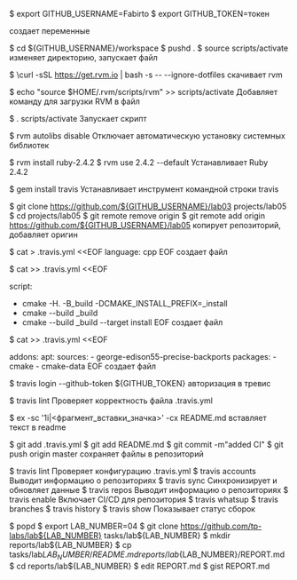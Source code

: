 $ export GITHUB_USERNAME=Fabirto
$ export GITHUB_TOKEN=токен

создает переменные

$ cd ${GITHUB_USERNAME}/workspace
$ pushd .
$ source scripts/activate
изменяет директорию, запускает файл

$ \curl -sSL https://get.rvm.io | bash -s -- --ignore-dotfiles
скачивает rvm

$ echo "source $HOME/.rvm/scripts/rvm" >> scripts/activate
Добавляет команду для загрузки RVM в файл

$ . scripts/activate
Запускает скрипт

$ rvm autolibs disable
Отключает автоматическую установку системных библиотек

$ rvm install ruby-2.4.2
$ rvm use 2.4.2 --default
Устанавливает Ruby 2.4.2

$ gem install travis
Устанавливает инструмент командной строки travis

$ git clone https://github.com/${GITHUB_USERNAME}/lab03 projects/lab05
$ cd projects/lab05
$ git remote remove origin
$ git remote add origin https://github.com/${GITHUB_USERNAME}/lab05
копирует репозиторий, добавляет оригин

$ cat > .travis.yml <<EOF
language: cpp
EOF
создает файл

$ cat >> .travis.yml <<EOF

script:
- cmake -H. -B_build -DCMAKE_INSTALL_PREFIX=_install
- cmake --build _build
- cmake --build _build --target install
EOF
создает файл

$ cat >> .travis.yml <<EOF

addons:
  apt:
    sources:
      - george-edison55-precise-backports
    packages:
      - cmake
      - cmake-data
EOF
создает файл

$ travis login --github-token ${GITHUB_TOKEN}
авторизация в тревис

$ travis lint
Проверяет корректность файла .travis.yml

$ ex -sc '1i|<фрагмент_вставки_значка>' -cx README.md
вставляет текст в readme

$ git add .travis.yml
$ git add README.md
$ git commit -m"added CI"
$ git push origin master
сохраняет файлы в репозиторий

$ travis lint
 Проверяет конфигурацию .travis.yml
$ travis accounts
 Выводит информацию о репозиториях
$ travis sync
 Синхронизирует и обновляет данные 
$ travis repos
 Выводит информацию о репозиториях
$ travis enable
 Включает CI/CD для репозитория
$ travis whatsup
$ travis branches
$ travis history
$ travis show
 Показывает статус сборок




 $ popd
$ export LAB_NUMBER=04
$ git clone https://github.com/tp-labs/lab${LAB_NUMBER} tasks/lab${LAB_NUMBER}
$ mkdir reports/lab${LAB_NUMBER}
$ cp tasks/lab${LAB_NUMBER}/README.md reports/lab${LAB_NUMBER}/REPORT.md
$ cd reports/lab${LAB_NUMBER}
$ edit REPORT.md
$ gist REPORT.md

